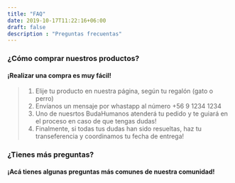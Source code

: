 ```yaml
---
title: "FAQ"
date: 2019-10-17T11:22:16+06:00
draft: false
description : "Preguntas frecuentas"
---
```


### ¿Cómo comprar nuestros productos?

#### ¡Realizar una compra es muy fácil!

> 1. Elije tu producto en nuestra página, según tu regalón (gato o perro) <br>
> 2. Envíanos un mensaje por whastapp al número +56 9 1234 1234 <br>
> 3. Uno de nuesrtos BudaHumanos atenderá tu pedido y te guiará en el proceso en caso de que tengas dudas! <br>
> 4. Finalmente, si todas tus dudas han sido resueltas, haz tu transeferencia y coordinamos tu fecha de entrega! <br>


### ¿Tienes más preguntas?

#### ¡Acá tienes algunas preguntas más comunes de nuestra comunidad!
